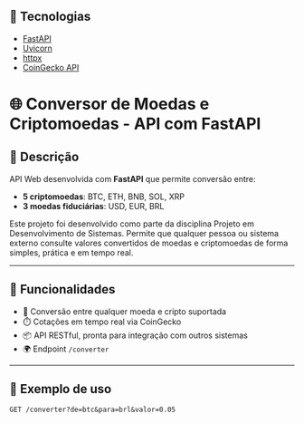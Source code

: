 ## 🚀 Tecnologias

- [FastAPI](https://fastapi.tiangolo.com/)
- [Uvicorn](https://www.uvicorn.org/)
- [httpx](https://www.python-httpx.org/)
- [CoinGecko API](https://www.coingecko.com/)

# 🌐 Conversor de Moedas e Criptomoedas - API com FastAPI

## 📘 Descrição

API Web desenvolvida com **FastAPI** que permite conversão entre:

- **5 criptomoedas**: BTC, ETH, BNB, SOL, XRP
- **3 moedas fiduciárias**: USD, EUR, BRL

Este projeto foi desenvolvido como parte da disciplina Projeto em Desenvolvimento de Sistemas. Permite que qualquer pessoa ou sistema externo consulte valores convertidos de moedas e criptomoedas de forma simples, prática e em tempo real.

---

## 🎯 Funcionalidades

- 🔁 Conversão entre qualquer moeda e cripto suportada
- ⏱️ Cotações em tempo real via CoinGecko
- 📦 API RESTful, pronta para integração com outros sistemas
- 🌍 Endpoint `/converter`

---

## 🧪 Exemplo de uso

```http
GET /converter?de=btc&para=brl&valor=0.05

